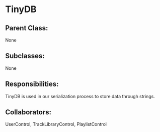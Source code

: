 # TinyDB

## Parent Class:
None

## Subclasses:
None

## Responsibilities:
TinyDB is used in our serialization process to store data through strings.

## Collaborators:
UserControl, TrackLibraryControl, PlaylistControl
